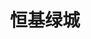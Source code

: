 ---
layout: article
id: 13
title: 恒基绿城
category: 经典案例
pic: /assets/anli/13.jpg
detail: 恒基绿城，占地约105亩，采用现代建筑风格，总建筑面积约19万方，精心设计110-144㎡经典户型；项目政府重点规划建设邱县东部新城最为核心的地段，东方大道东、新兴路，交通四通八达；项目自配套大型商业综合体，一站式购物中心；项目周边集聚农贸集市、新华书店、电影城、医院及教育系统近在咫尺，荣昌大酒店及红星美凯龙，商业中心地带，得天独厚的区域优势，完善生活配套设施，精致私享生活触手可得。五重立体景观园林，360°绿意环绕，全冠移植珍稀苗木，打造春花，夏荫，秋实，冬绿四季四景。
---